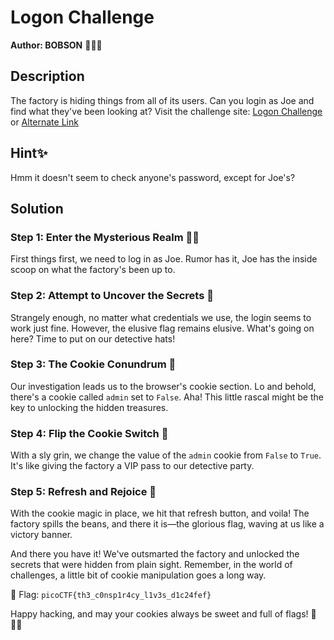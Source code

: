 # Logon Challenge

**Author: BOBSON** 🕵️‍♂️🍪

## Description

The factory is hiding things from all of its users. Can you login as Joe and find what they've been looking at?
Visit the challenge site: [Logon Challenge](https://jupiter.challenges.picoctf.org/problem/13594/) or [Alternate Link](http://jupiter.challenges.picoctf.org:13594)

## Hint✨

Hmm it doesn't seem to check anyone's password, except for Joe's?

## Solution

### Step 1: Enter the Mysterious Realm 🕵️‍♂️

First things first, we need to log in as Joe. Rumor has it, Joe has the inside scoop on what the factory's been up to.

### Step 2: Attempt to Uncover the Secrets 🤨

Strangely enough, no matter what credentials we use, the login seems to work just fine. However, the elusive flag remains elusive. What's going on here? Time to put on our detective hats!

### Step 3: The Cookie Conundrum 🍪

Our investigation leads us to the browser's cookie section. Lo and behold, there's a cookie called `admin` set to `False`. Aha! This little rascal might be the key to unlocking the hidden treasures.

### Step 4: Flip the Cookie Switch 🔄

With a sly grin, we change the value of the `admin` cookie from `False` to `True`. It's like giving the factory a VIP pass to our detective party.

### Step 5: Refresh and Rejoice 🎉

With the cookie magic in place, we hit that refresh button, and voila! The factory spills the beans, and there it is—the glorious flag, waving at us like a victory banner.

And there you have it! We've outsmarted the factory and unlocked the secrets that were hidden from plain sight. Remember, in the world of challenges, a little bit of cookie manipulation goes a long way.

🚩 Flag: `picoCTF{th3_c0nsp1r4cy_l1v3s_d1c24fef}`

Happy hacking, and may your cookies always be sweet and full of flags! 🍪🕵️‍♂️
